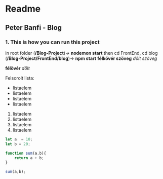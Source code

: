 # Readme

## Peter Banfi - Blog
### 1. This is how you can run this project
in root folder (**/Blog-Project**)-> __nodemon start__
then cd FrontEnd, cd blog (**/Blog-Project/FrontEnd/blog**)-> __npm start__
__félkövér szöveg__
_dőlt szöveg_

**félövér**
*dőlt*

Felsorolt lista:
* listaelem
* listaelem
* listaelem
* listaelem

1. listaelem
2. listaelem
3. listaelem
4. listaelem

```javascript
let a  = 10;
let b = 20;

function sum(a,b){
    return a + b;
}

sum(a,b);
```